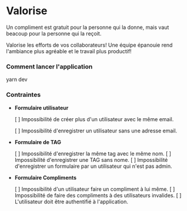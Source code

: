 # Valorise

Un compliment est gratuit pour la personne qui la donne, mais vaut beacoup pour la personne qui la reçoit.

Valorise les efforts de vos collaborateurs! Une équipe épanouie rend l'ambiance plus agréable et le travail plus productif!

### Comment lancer l'application

yarn dev

### Contraintes

- **Formulaire utilisateur**

    [ ] Impossibilité de créer plus d'un utilisateur avec le même email.

    [ ] Impossibilité d'enregistrer un utilisateur sans une adresse email.

- **Formulaire de TAG**

    [ ] Impossibilité d'enregistrer la même tag avec le même nom.
    [ ] Impossibilité d'enregistrer une TAG sans nome.
    [ ] Impossibilité d'enregistrer un formulaire par un utilisateur qui n'est pas admin.

- **Formulaire Compliments**

    [ ] Impossibilité d'un utilisateur faire un compliment à lui même.
    [ ] Impossibilité de faire des compliments à des utilisateurs invalides.
    [ ] L'utilisateur doit être authentifié à l'application.
